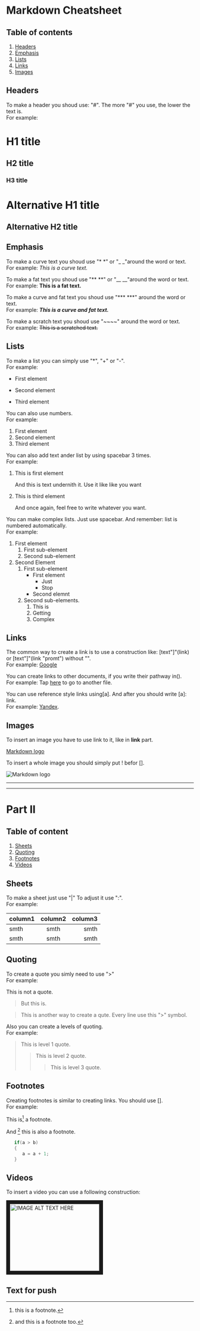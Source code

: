 # **Markdown Cheatsheet**

## **Table of contents**

1. [Headers](#Headers)
2. [Emphasis](#Emphasis)
3. [Lists](#Lists)
4. [Links](#Links)
5. [Images](#Images)

<div id='Headers'/>

## **Headers**
To make a header you shoud use: "#". The more "#" you use, the lower the text is.<br>
For example:

# H1 title
## H2 title
### H3 title
Alternative H1 title
===
Alternative H2 title 
---

<div id='Emphasis'/>

## **Emphasis**
To make a curve text you shoud use "* *" or "_ _"around the word or text.<br>
For example: *This is a curve text.*

To make a fat text you shoud use "** **" or "__ __"around the word or text.<br>
For example: **This is a fat text.**

To make a curve and fat text you shoud use "*** ***" around the word or text.<br>
For example: ***This is a curve and fat text.***

To make a scratch text you shoud use "~~~~" around the word or text.<br>
For example: ~~This is a scratched text.~~

<div id='Lists'/>

## **Lists**
To make a list you can simply use "*", "+" or "-".<br>
For example:
* First element
- Second element
+ Third element

You can also use numbers.<br>
For example:
1. First element
2. Second element
3. Third element

You can also add text ander list by using spacebar 3 times.<br>
For example:
1. This is first element
   
   And this is text undernith it. Use it like like you want
2. This is third element

   And once again, feel free to write whatever you want.

You can make complex lists. Just use spacebar. And remember: list is numbered automatically.<br>
For example:
1. First element
   1. First sub-element
   1. Second sub-element
1. Second Element
   1. First sub-element
      * First element
        - Just
        + Stop
      * Second elemnt
    1. Second sub-elements.
        1. This is
        1. Getting
        1. Complex

<div id='Links'/>

## **Links**
The common way to create a link is to use a construction like: [text"]"(link) or [text"]"(link "promt") without "".<br>
For example: [Google](https://google.com "Main google page")

You can create links to other documents, if you write their pathway in().<br>
For example:
Tap [here](..\gitSeminarDz1\Test.md) to go to another file.

You can use reference style links using[a]. And after you should write [a]: link.<br>
For example: [Yandex][1].

[1]: https://yandex.by/

<div id='Images'/>

## **Images**

To insert an image you have to use link to it, like in **link** part.

[Markdown logo](https://upload.wikimedia.org/wikipedia/commons/thumb/4/48/Markdown-mark.svg/1200px-Markdown-mark.svg.png "Markdow logo in browser")

To insert a whole image you should simply put ! befor [].

![Markdown logo](https://upload.wikimedia.org/wikipedia/commons/thumb/4/48/Markdown-mark.svg/1200px-Markdown-mark.svg.png "Markdow logo in browser")

---

---

# Part II


## **Table of content**
1. [Sheets](#Sheets)
2. [Quoting](#Quoting)
3. [Footnotes](#Footnotes)
4. [Videos](#Videos)

<div id='Sheets'/>

## Sheets

To make a sheet just use "|" To adjust it use ":".<br>
For example:

|column1|column2|column3|
|:------|:-----:|------:|
|smth   |smth   |smth   |
|smth   |smth   |smth   |

<div id='Quoting'/>

## Quoting

To create a quote you simly need to use ">"<br>
For example:

This is not a quote.<br>
>But this is.

>This is
>another way
>to create a qute.
>Every line use 
>this ">" symbol.

Also you can create a levels of quoting.<br>
For example:

>This is level 1 quote.
>>This is level 2 quote.
>>>This is level 3 quote.


<div id='Footnotes'/>

## Footnotes

Creating footnotes is similar to creating links. You should use [].<br>
For example:

This is[^1] a footnote.

And [^note] this is also a footnote.

[^1]: this is a footnote.

[^note]: and this is a
  footnote too.

```cpp
   if(a > b)
   {
      a = a + 1;
   }
```

<div id='Videos'/>

## Videos

To insert a video you can use a following construction:

<a href="http://www.youtube.com/watch?feature=player_embedded&v=pTCROLZLhDM
" target="_blank"><img src="http://img.youtube.com/vi/pTCROLZLhDM/0.jpg" 
alt="IMAGE ALT TEXT HERE" width="240" height="180" border="10" /></a>

## Text for push